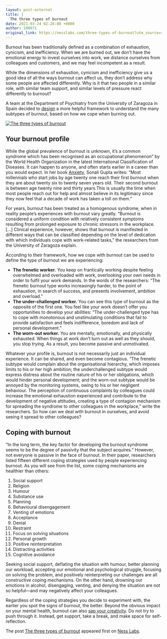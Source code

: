 ```yaml
---
layout: post-external
title: |
  The three types of burnout
date: 2021-03-24 02:26:00 +0000
author: 100071
original_link: https://nesslabs.com/three-types-of-burnout?utm_source=rss&utm_medium=rss&utm_campaign=three-types-of-burnout
---
```


Burnout has been traditionally defined as a combination of exhaustion, cynicism, and inefficiency. When we are burned out, we don’t have the emotional energy to invest ourselves into work, we distance ourselves from colleagues and customers, and we may feel incompetent as a result. 

While the dimensions of exhaustion, cynicism and inefficiency give us a good idea of all the ways burnout can affect us, they don’t address why some people are affected differently. Why is it that two people in a similar role, with similar team support, and similar levels of pressure react differently to burnout?

A team at the Department of Psychiatry from the University of Zaragoza in Spain decided to [design](https://link.springer.com/article/10.1186/1477-7525-9-74) a more helpful framework to understand the many subtypes of burnout, based on how we cope when burning out.

[![The three types of burnout](https://nesslabs.com/wp-content/uploads/2021/03/three-types-of-burnout.png)](https://nesslabs.com/wp-content/uploads/2021/03/three-types-of-burnout.png)

## Your burnout profile

While the global prevalence of burnout is unknown, it’s a common syndrome which has been recognised as an occupational phenomenon” by the World Health Organization in the latest International Classification of Diseases. It can happen to anyone, and often starts earlier in a career than you would expect. In her book [Anxiety](https://amzn.to/31bvPfr), Sonali Gupta writes: “Most millennials who start jobs by age twenty one reach their first burnout when they are about twenty six to twenty seven years old. Their second burnout is between age twenty nine and thirty years.This is usually the time when most people reach out for help and almost believe in its legitimacy since they now feel that a decade of work has taken a toll on them.”

For years, burnout has been treated as a homogenous syndrome, when in reality people’s experiences with burnout vary greatly. “Burnout is considered a uniform condition with relatively consistent symptoms resulting from prolonged exposure to chronic stressors in the workplace. […] Clinical experience, however, shows that burnout is manifested in different ways that can be classified depending on the level of dedication with which individuals cope with work-related tasks,” the researchers from the University of Zaragoza explain.

According to their framework, how we cope with burnout can be used to define the type of burnout we are experiencing:

- **The frenetic worker.** You keep on frantically working despite feeling overwhelmed and overloaded with work, overlooking your own needs in order to fulfil your work demands. In the words of the researchers: “The frenetic burnout type works increasingly harder, to the point of exhaustion, in search of success, and presents involvement, ambition and overload.”
- **The under-challenged worker.** You can see this type of burnout as the opposite of the first one. You feel like your work doesn’t offer you opportunities to develop your abilities: “The under-challenged type has to cope with monotonous and unstimulating conditions that fail to provide satisfaction and feels indifference, boredom and lack of personal development.”
- **The worn-out worker.** You are mentally, emotionally, and physically exhausted. When things at work don’t turn out as well as they should, you stop trying. As a result, you become passive and unmotivated.

Whatever your profile is, burnout is not necessarily just an individual experience. It can be shared, and even become contagious. “The frenetic subtype would complain about the organisational hierarchy, which imposes limits to his or her high ambition; the underchallenged subtype would express distress about the routine nature of his or her obligations, which would hinder personal development; and the worn-out subtype would be annoyed by the monitoring systems, owing to his or her negligent behaviour. The perception of continuous complaints by colleagues could increase the emotional exhaustion experienced and contribute to the development of negative attitudes, creating a type of contagion mechanism for spreading the syndrome to other colleagues in the workplace,” write the researchers. So how can we deal with burnout in ourselves, and avoid seeing it spread to other colleagues?

## Coping with burnout

“In the long term, the key factor for developing the burnout syndrome seems to be the degree of passivity that the subject acquires.” However, not everyone is passive in the face of burnout. In their paper, researchers listed fifteen different coping strategies used by people experiencing burnout. As you will see from the list, some coping mechanisms are healthier than others:

1. Social support
2. Religion
3. Humour
4. Substance use
5. Planning
6. Behavioural disengagement
7. Venting of emotions
8. Acceptance
9. Denial
10. Restraint
11. Focus on solving situations
12. Personal growth
13. Positive reinterpretation
14. Distracting activities
15. Cognitive avoidance

Seeking social support, deflating the situation with humour, better planning our workload, accepting our emotional and psychological struggle, focusing on solving the problem, and positively reinterpreting our challenges are all constructive coping mechanisms. On the other hand, drowning our emotions in alcohol, disengaging, venting, and denying the situation are not so helpful—and may negatively affect your colleagues.

Regardless of the coping strategies you decide to experiment with, the earlier you spot the signs of burnout, the better. Beyond the obvious impact on your mental health, burnout can also [sap your creativity](https://nesslabs.com/creative-burnout). Do not try to push through it. Instead, get support, take a break, and make space for self-reflection.

The post [The three types of burnout](https://nesslabs.com/three-types-of-burnout) appeared first on [Ness Labs](https://nesslabs.com).
